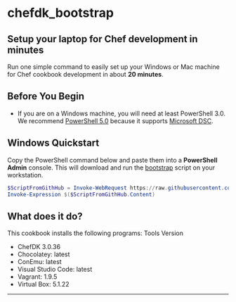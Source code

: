 # chefdk_bootstrap

## Setup your laptop for Chef development in minutes

Run one simple command to easily set up your Windows or Mac machine
for Chef cookbook development in about **20 minutes**.

## Before You Begin
* If you are on a Windows machine, you will need at least PowerShell 3.0. We recommend [PowerShell 5.0](https://www.microsoft.com/en-us/download/details.aspx?id=50395) because it supports [Microsoft DSC](https://msdn.microsoft.com/en-us/PowerShell/DSC/overview).

## Windows Quickstart

Copy the PowerShell command below and paste them into a **PowerShell Admin** console. This will download and run the [bootstrap](https://raw.githubusercontent.com/apple-sauce/chefdk_bootstrap/master/bootstrap.ps1)
script on your workstation.

```PowerShell
$ScriptFromGithHub = Invoke-WebRequest https://raw.githubusercontent.com/apple-sauce/chefdk_bootstrap/master/bootstrap.ps1 
Invoke-Expression $($ScriptFromGithHub.Content)
```

## What does it do?
This cookbook installs the following programs:
  Tools               Version
* ChefDK              3.0.36
* Chocolatey:         latest
* ConEmu:             latest
* Visual Studio Code: latest
* Vagrant:            1.9.5
* Virtual Box:        5.1.22

----
